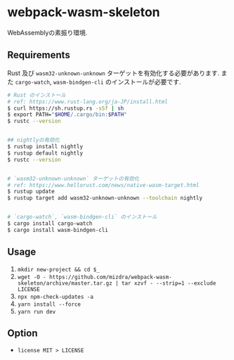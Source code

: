 # webpack-wasm-skeleton
WebAssemblyの素振り環境.

## Requirements
Rust 及び `wasm32-unknown-unknown` ターゲットを有効化する必要があります.
また `cargo-watch`, `wasm-bindgen-cli` のインストールが必要です.


```bash
# Rust のインストール
# ref: https://www.rust-lang.org/ja-JP/install.html
$ curl https://sh.rustup.rs -sSf | sh
$ export PATH="$HOME/.cargo/bin:$PATH"
$ rustc --version


## nightlyの有効化
$ rustup install nightly
$ rustup default nightly
$ rustc --version


# `wasm32-unknown-unknown` ターゲットの有効化
# ref: https://www.hellorust.com/news/native-wasm-target.html
$ rustup update
$ rustup target add wasm32-unknown-unknown --toolchain nightly


# `cargo-watch`, `wasm-bindgen-cli` のインストール
$ cargo install cargo-watch
$ cargo install wasm-bindgen-cli
```

## Usage
1. `mkdir new-project && cd $_`
1. `wget -O - https://github.com/mizdra/webpack-wasm-skeleton/archive/master.tar.gz | tar xzvf - --strip=1 --exclude LICENSE`
1. `npx npm-check-updates -a`
1. `yarn install --force`
1. `yarn run dev`


## Option
- `license MIT > LICENSE`
